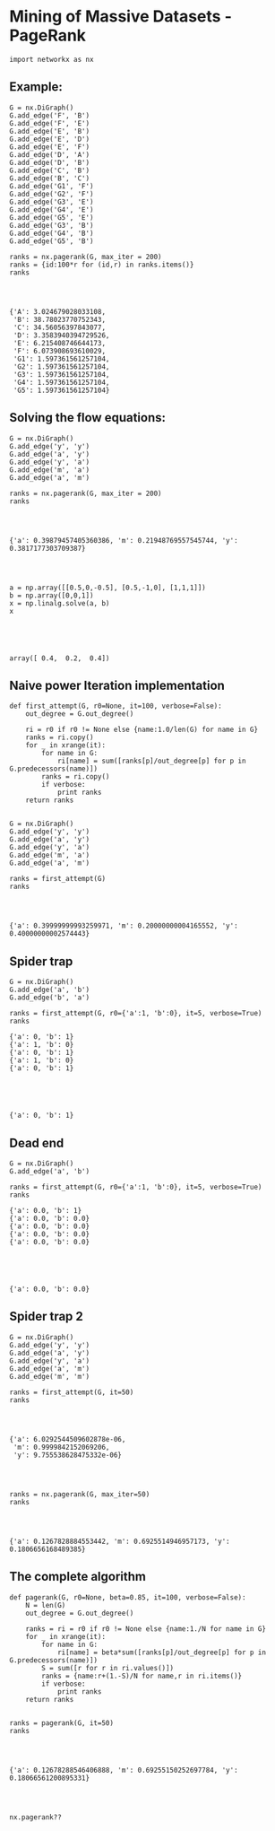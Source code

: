 
# Mining of Massive Datasets - PageRank


    import networkx as nx

## Example:


    G = nx.DiGraph()
    G.add_edge('F', 'B')
    G.add_edge('F', 'E')
    G.add_edge('E', 'B')
    G.add_edge('E', 'D')
    G.add_edge('E', 'F')
    G.add_edge('D', 'A')
    G.add_edge('D', 'B')
    G.add_edge('C', 'B')
    G.add_edge('B', 'C')
    G.add_edge('G1', 'F')
    G.add_edge('G2', 'F')
    G.add_edge('G3', 'E')
    G.add_edge('G4', 'E')
    G.add_edge('G5', 'E')
    G.add_edge('G3', 'B')
    G.add_edge('G4', 'B')
    G.add_edge('G5', 'B')
    
    ranks = nx.pagerank(G, max_iter = 200)
    ranks = {id:100*r for (id,r) in ranks.items()}
    ranks




    {'A': 3.024679028033108,
     'B': 38.78023770752343,
     'C': 34.56056397843077,
     'D': 3.3583940394729526,
     'E': 6.215408746644173,
     'F': 6.073908693610029,
     'G1': 1.597361561257104,
     'G2': 1.597361561257104,
     'G3': 1.597361561257104,
     'G4': 1.597361561257104,
     'G5': 1.597361561257104}



## Solving the flow equations:


    G = nx.DiGraph()
    G.add_edge('y', 'y')
    G.add_edge('a', 'y')
    G.add_edge('y', 'a')
    G.add_edge('m', 'a')
    G.add_edge('a', 'm')
    
    ranks = nx.pagerank(G, max_iter = 200)
    ranks




    {'a': 0.39879457405360386, 'm': 0.21948769557545744, 'y': 0.3817177303709387}




    a = np.array([[0.5,0,-0.5], [0.5,-1,0], [1,1,1]])
    b = np.array([0,0,1])
    x = np.linalg.solve(a, b)
    x





    array([ 0.4,  0.2,  0.4])



## Naive power Iteration implementation


    def first_attempt(G, r0=None, it=100, verbose=False):
        out_degree = G.out_degree()
    
        ri = r0 if r0 != None else {name:1.0/len(G) for name in G}
        ranks = ri.copy()
        for _ in xrange(it):
            for name in G:
                ri[name] = sum([ranks[p]/out_degree[p] for p in G.predecessors(name)])
            ranks = ri.copy()
            if verbose:
                print ranks
        return ranks


    G = nx.DiGraph()
    G.add_edge('y', 'y')
    G.add_edge('a', 'y')
    G.add_edge('y', 'a')
    G.add_edge('m', 'a')
    G.add_edge('a', 'm')
    
    ranks = first_attempt(G)
    ranks




    {'a': 0.39999999993259971, 'm': 0.20000000004165552, 'y': 0.40000000002574443}



## Spider trap


    G = nx.DiGraph()
    G.add_edge('a', 'b')
    G.add_edge('b', 'a')
    
    ranks = first_attempt(G, r0={'a':1, 'b':0}, it=5, verbose=True)
    ranks

    {'a': 0, 'b': 1}
    {'a': 1, 'b': 0}
    {'a': 0, 'b': 1}
    {'a': 1, 'b': 0}
    {'a': 0, 'b': 1}





    {'a': 0, 'b': 1}



## Dead end


    G = nx.DiGraph()
    G.add_edge('a', 'b')
    
    ranks = first_attempt(G, r0={'a':1, 'b':0}, it=5, verbose=True)
    ranks

    {'a': 0.0, 'b': 1}
    {'a': 0.0, 'b': 0.0}
    {'a': 0.0, 'b': 0.0}
    {'a': 0.0, 'b': 0.0}
    {'a': 0.0, 'b': 0.0}





    {'a': 0.0, 'b': 0.0}



## Spider trap 2


    G = nx.DiGraph()
    G.add_edge('y', 'y')
    G.add_edge('a', 'y')
    G.add_edge('y', 'a')
    G.add_edge('a', 'm')
    G.add_edge('m', 'm')
    
    ranks = first_attempt(G, it=50)
    ranks




    {'a': 6.0292544509602878e-06,
     'm': 0.9999842152069206,
     'y': 9.755538628475332e-06}




    ranks = nx.pagerank(G, max_iter=50)
    ranks




    {'a': 0.1267828884553442, 'm': 0.6925514946957173, 'y': 0.1806656168489385}



## The complete algorithm


    def pagerank(G, r0=None, beta=0.85, it=100, verbose=False):
        N = len(G)
        out_degree = G.out_degree()
    
        ranks = ri = r0 if r0 != None else {name:1./N for name in G}
        for _ in xrange(it):
            for name in G:
                ri[name] = beta*sum([ranks[p]/out_degree[p] for p in G.predecessors(name)])
            S = sum([r for r in ri.values()])
            ranks = {name:r+(1.-S)/N for name,r in ri.items()}
            if verbose:
                print ranks
        return ranks


    ranks = pagerank(G, it=50)
    ranks




    {'a': 0.12678288546406888, 'm': 0.69255150252697784, 'y': 0.18066561200895331}




    nx.pagerank??


    


    

